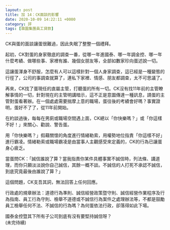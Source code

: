 ```yaml
---
layout: post
title: 加 14：CK面談的影響
date: 2020-10-09 14:22:11 +0000
category: 評
tags: [霖園集團員工貸款]
---
```


CK與蛋的面談讓蛋很難過，因此失眠了整整一個禮拜。

起初，CK對蛋的身家徹底的調查一番，從哪一年進國泰、哪一年調金控、哪一年什麼考績、做哪些事、家裡有誰、幾個女朋友等，全部如數家珍向蛋述說一切。

這讓蛋渾身不舒服，怎麼有人可以這樣針對一個人身家調查，這已經是一種變態的行徑了，公司的事調查就算了，連私下家裡、情感、朋友都調查，太不可思議了。

再來，CK找了蛋現任的直屬主管，打聽蛋的所有一切。CK沒有找11年前的主管瞭解事情的一切，針對現在的主管明講暗示，這不正是意圖傳達一種訊息，請蛋的主管對蛋看著辦。在一個處處需要揣摩上意的職場，蛋往後的考績會好嗎？事實證明，蛋好不了了，從11年前開始。

在約談過後，每每在男廁或職場空間遇上面，CK總以「你快樂嗎？」或「你這樣不好！」來關心、勸說、警告蛋。

用「你快樂嗎？」假藉關懷的角度進行情緒勒索，用權勢地位指責「你這樣不好」進行霸凌。情緒勒索或職場霸凌是由當事人主觀感受來定義的，CK的行為已讓蛋身心疲乏。

當蛋問CK：「誠信誰說了算？當我指責你某件具體事實不誠信時，列法條、講道理，而你只願淡淡說你自己誠信，其餘一概不談。不誠信的人打死不承認不誠信，到底究竟最後由誰說了算？」

這個問題，CK支吾其詞，無法回答上任何回應。

行政處的規章辦法：道德行為準則、誠信經營政策暨守則、誠信經營作業程序及行為指南、員工行為守則、檢舉不道德或不誠信行為案件之處理辦法等，不都是鼓勵員工檢舉任何不法、不誠信的行為嗎？為何蛋依法行政，卻落得如此下場。

國泰金控暨其下所有子公司到底有沒有要堅持誠信呀？<br>
(未完待續)
